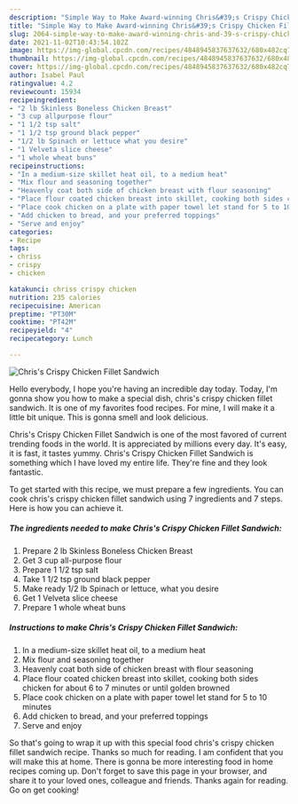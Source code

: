 ```yaml
---
description: "Simple Way to Make Award-winning Chris&#39;s Crispy Chicken Fillet Sandwich"
title: "Simple Way to Make Award-winning Chris&#39;s Crispy Chicken Fillet Sandwich"
slug: 2064-simple-way-to-make-award-winning-chris-and-39-s-crispy-chicken-fillet-sandwich
date: 2021-11-02T10:43:54.102Z
image: https://img-global.cpcdn.com/recipes/4848945837637632/680x482cq70/chriss-crispy-chicken-fillet-sandwich-recipe-main-photo.jpg
thumbnail: https://img-global.cpcdn.com/recipes/4848945837637632/680x482cq70/chriss-crispy-chicken-fillet-sandwich-recipe-main-photo.jpg
cover: https://img-global.cpcdn.com/recipes/4848945837637632/680x482cq70/chriss-crispy-chicken-fillet-sandwich-recipe-main-photo.jpg
author: Isabel Paul
ratingvalue: 4.2
reviewcount: 15934
recipeingredient:
- "2 lb Skinless Boneless Chicken Breast"
- "3 cup allpurpose flour"
- "1 1/2 tsp salt"
- "1 1/2 tsp ground black pepper"
- "1/2 lb Spinach or lettuce what you desire"
- "1 Velveta slice cheese"
- "1 whole wheat buns"
recipeinstructions:
- "In a medium-size skillet heat oil, to a medium heat"
- "Mix flour and seasoning together"
- "Heavenly coat both side of chicken breast with flour seasoning"
- "Place flour coated chicken breast into skillet, cooking both sides chicken  for about 6 to 7 minutes or until golden browned"
- "Place cook chicken on a plate with paper towel let stand for 5 to 10 minutes"
- "Add chicken to bread, and your preferred toppings"
- "Serve and enjoy"
categories:
- Recipe
tags:
- chriss
- crispy
- chicken

katakunci: chriss crispy chicken 
nutrition: 235 calories
recipecuisine: American
preptime: "PT30M"
cooktime: "PT42M"
recipeyield: "4"
recipecategory: Lunch

---
```



![Chris's Crispy Chicken Fillet Sandwich](https://img-global.cpcdn.com/recipes/4848945837637632/680x482cq70/chriss-crispy-chicken-fillet-sandwich-recipe-main-photo.jpg)

Hello everybody, I hope you're having an incredible day today. Today, I'm gonna show you how to make a special dish, chris's crispy chicken fillet sandwich. It is one of my favorites food recipes. For mine, I will make it a little bit unique. This is gonna smell and look delicious.



Chris's Crispy Chicken Fillet Sandwich is one of the most favored of current trending foods in the world. It is appreciated by millions every day. It's easy, it is fast, it tastes yummy. Chris's Crispy Chicken Fillet Sandwich is something which I have loved my entire life. They're fine and they look fantastic.


To get started with this recipe, we must prepare a few ingredients. You can cook chris's crispy chicken fillet sandwich using 7 ingredients and 7 steps. Here is how you can achieve it.

<!--inarticleads1-->

##### The ingredients needed to make Chris's Crispy Chicken Fillet Sandwich:

1. Prepare 2 lb Skinless Boneless Chicken Breast
1. Get 3 cup all-purpose flour
1. Prepare 1 1/2 tsp salt
1. Take 1 1/2 tsp ground black pepper
1. Make ready 1/2 lb Spinach or lettuce, what you desire
1. Get 1 Velveta slice cheese
1. Prepare 1 whole wheat buns




<!--inarticleads2-->

##### Instructions to make Chris's Crispy Chicken Fillet Sandwich:

1. In a medium-size skillet heat oil, to a medium heat
1. Mix flour and seasoning together
1. Heavenly coat both side of chicken breast with flour seasoning
1. Place flour coated chicken breast into skillet, cooking both sides chicken  for about 6 to 7 minutes or until golden browned
1. Place cook chicken on a plate with paper towel let stand for 5 to 10 minutes
1. Add chicken to bread, and your preferred toppings
1. Serve and enjoy




So that's going to wrap it up with this special food chris's crispy chicken fillet sandwich recipe. Thanks so much for reading. I am confident that you will make this at home. There is gonna be more interesting food in home recipes coming up. Don't forget to save this page in your browser, and share it to your loved ones, colleague and friends. Thanks again for reading. Go on get cooking!
